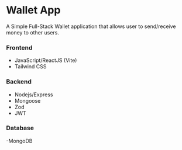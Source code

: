 # Wallet App

A Simple Full-Stack Wallet application that allows user to send/receive money to other users.

### Frontend

- JavaScript/ReactJS (Vite)
- Tailwind CSS

### Backend

- Nodejs/Express
- Mongoose
- Zod
- JWT

### Database

-MongoDB
